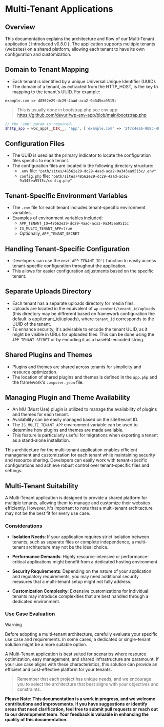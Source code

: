 # Multi-Tenant Applications

## Overview

This documentation explains the architecture and flow of our Multi-Tenant application ( Introduced v0.8.0 ). 
The application supports multiple tenants (websites) on a shared platform, allowing each tenant to have its own configuration and customization.

## Domain to Tenant Mapping

- Each tenant is identified by a unique Universal Unique Identifier (UUID).
- The domain of a tenant, as extracted from the HTTP_HOST, is the key to mapping to the tenant's UUID. For example:

`example.com => 48562e29-dc29-4aad-aca2-9a345ea9515c`

  > This is usually done in bootstrap.php see env app: https://github.com/devuri/wp-env-app/blob/main/bootstrap.php

```php
// the 'app' param is required.
$http_app = wpc_app(__DIR__, 'app', ['example.com' => '2f7c4eab-9b8c-486e-b6d3-f8be67e5bf09'] );
```

## Configuration Files

- The UUID is used as the primary indicator to locate the configuration files specific to each tenant.
- The configuration files are located in the following directory structure:
  - `.env` file: `"path/sites/48562e29-dc29-4aad-aca2-9a345ea9515c/.env"`
  - `config.php` file: `"path/sites/48562e29-dc29-4aad-aca2-9a345ea9515c/config.php"`
  
## Tenant-Specific Environment Variables

- The `.env` file for each tenant includes tenant-specific environment variables.
- Examples of environment variables included:
  - `APP_TENANT_ID=48562e29-dc29-4aad-aca2-9a345ea9515c`
  - `IS_MULTI_TENANT_APP=true`
  - Optionally, `APP_TENANT_SECRET`

## Handling Tenant-Specific Configuration

- Developers can use the `env('APP_TENANT_ID')` function to easily access tenant-specific configuration throughout the application.
- This allows for easier configuration adjustments based on the specific tenant.

## Separate Uploads Directory

- Each tenant has a separate uploads directory for media files.
- Uploads are located in the equivalent of `wp-content/tenant_id/uploads` (this directory may be diffrerent based on framework configuration the default is app/tenant_id/uploads), where `tenant_id` corresponds to the UUID of the tenant.
- To enhance security, it's advisable to encode the tenant UUID, as it might be visible in URLs for uploaded files. This can be done using the `APP_TENANT_SECRET` or by encoding it as a base64-encoded string.

## Shared Plugins and Themes

- Plugins and themes are shared across tenants for simplicity and resource optimization.
- The location of shared plugins and themes is defined in the `app.php` and the framework's `composer.json` file.

## Managing Plugin and Theme Availability

- An MU (Must Use) plugin is utilized to manage the availability of plugins and themes for each tenant.
- Availability can be easily managed based on the site/tenant ID.
- The `IS_MULTI_TENANT_APP` environment variable can be used to determine how plugins and themes are made available.
- This feature is particularly useful for migrations when exporting a tenant as a stand-alone installation.

This architecture for the multi-tenant application enables efficient management and customization for each tenant while maintaining security and resource sharing. 
Developers can easily work with tenant-specific configurations and achieve robust control over tenant-specific files and settings.

## Multi-Tenant Suitability

A  Multi-Tenant application is designed to provide a shared platform for multiple tenants, allowing them to manage and customize their websites efficiently. However, it's important to note that a multi-tenant architecture may not be the best fit for every use case.

### Considerations

- **Isolation Needs**: If your application requires strict isolation between tenants, such as separate files or complete independence, a multi-tenant architecture may not be the ideal choice.

- **Performance Demands**: Highly resource-intensive or performance-critical applications might benefit from a dedicated hosting environment.

- **Security Requirements**: Depending on the nature of your application and regulatory requirements, you may need additional security measures that a multi-tenant setup might not fully address.

- **Customization Complexity**: Extensive customizations for individual tenants may introduce complexities that are best handled through a dedicated environment.

### Use Case Evaluation

> [!WARNING]
> 
> Before adopting a multi-tenant architecture, carefully evaluate your specific use case and requirements. In some cases, a dedicated or single-tenant solution might be a more suitable option.

A Multi-Tenant application is best suited for scenarios where resource optimization, easy management, and shared infrastructure are paramount.
If your use case aligns with these characteristics, this solution can provide an efficient and cost-effective platform for your tenants.

> Remember that each project has unique needs, and we encourage you to select the architecture that best aligns with your objectives and constraints.


**Please Note: This documentation is a work in progress, and we welcome contributions and improvements. If you have suggestions or identify areas that need clarification, feel free to submit pull requests or reach out to our development team. 
Your feedback is valuable in enhancing the quality of this documentation.**
